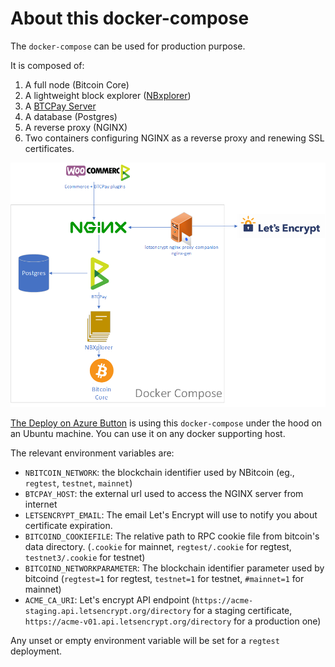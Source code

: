 # About this docker-compose

The `docker-compose` can be used for production purpose.

It is composed of:

1. A full node (Bitcoin Core)
2. A lightweight block explorer ([NBxplorer](https://github.com/dgarage/NBXplorer))
3. A [BTCPay Server](https://github.com/btcpayserver/btcpayserver)
4. A database (Postgres)
5. A reverse proxy (NGINX)
6. Two containers configuring NGINX as a reverse proxy and renewing SSL certificates.

![Architecture](Production.png)

[The Deploy on Azure Button](https://github.com/btcpayserver/btcpayserver-azure) is using this `docker-compose` under the hood on an Ubuntu machine. You can use it on any docker supporting host.

The relevant environment variables are:

* `NBITCOIN_NETWORK`: the blockchain identifier used by NBitcoin (eg., `regtest`, `testnet`, `mainnet`)
* `BTCPAY_HOST`: the external url used to access the NGINX server from internet
* `LETSENCRYPT_EMAIL`: The email Let's Encrypt will use to notify you about certificate expiration.
* `BITCOIND_COOKIEFILE`: The relative path to RPC cookie file from bitcoin's data directory. (`.cookie` for mainnet, `regtest/.cookie` for regtest, `testnet3/.cookie` for testnet)
* `BITCOIND_NETWORKPARAMETER`: The blockchain identifier parameter used by bitcoind (`regtest=1` for regtest, `testnet=1` for testnet, `#mainnet=1` for mainnet)
* `ACME_CA_URI`: Let's encrypt API endpoint (`https://acme-staging.api.letsencrypt.org/directory` for a staging certificate, `https://acme-v01.api.letsencrypt.org/directory` for a production one)

Any unset or empty environment variable will be set for a `regtest` deployment.